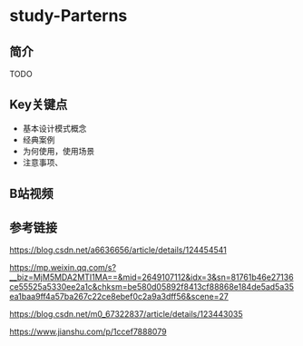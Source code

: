 # study-Parterns #
## 简介





TODO

## Key关键点

- 基本设计模式概念 
- 经典案例
- 为何使用，使用场景 
- 注意事项、





## B站视频



## 参考链接

https://blog.csdn.net/a6636656/article/details/124454541

https://mp.weixin.qq.com/s?__biz=MjM5MDA2MTI1MA==&mid=2649107112&idx=3&sn=81761b46e27136ce55525a5330ee2a1c&chksm=be580d05892f8413cf88868e184de5ad5a35ea1baa9ff4a57ba267c22ce8ebef0c2a9a3dff56&scene=27

https://blog.csdn.net/m0_67322837/article/details/123443035

https://www.jianshu.com/p/1ccef7888079